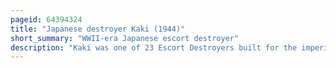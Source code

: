 ```yaml
---
pageid: 64394324
title: "Japanese destroyer Kaki (1944)"
short_summary: "WWII-era Japanese escort destroyer"
description: "Kaki was one of 23 Escort Destroyers built for the imperial japanese Navy during World War Ii of the tachibana Sub-Class of the Matsu Class. Completed in March 1945 the Ship was lightly damaged later that Month during an american Airstrike. She was used after the War until 1947 to repatriate japanese Personnel. The Destroyer was turned over mid-year to the united States and was subsequently scrapped."
---
```

